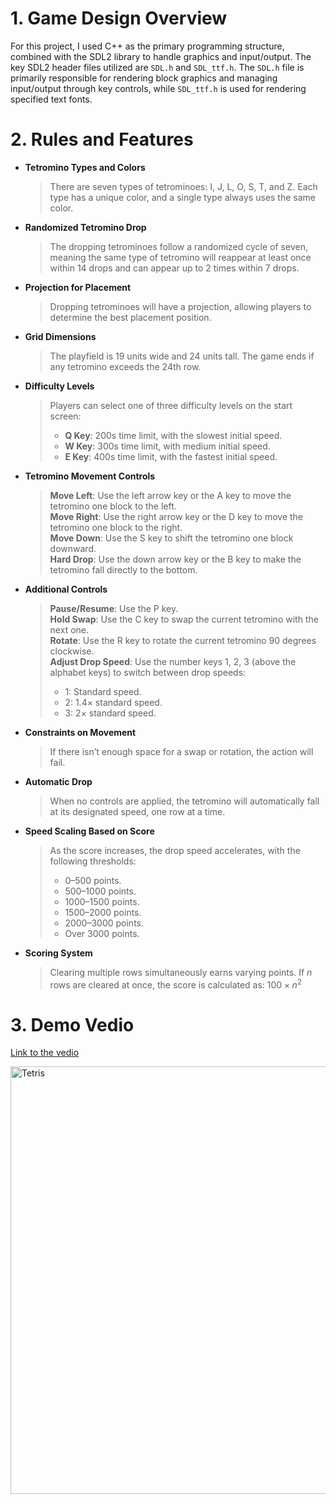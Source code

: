 # 1. Game Design Overview
For this project, I used C++ as the primary programming structure, combined with the SDL2 library to handle graphics and input/output. The key SDL2 header files utilized are `SDL.h` and `SDL_ttf.h`. The `SDL.h` file is primarily responsible for rendering block graphics and managing input/output through key controls, while `SDL_ttf.h` is used for rendering specified text fonts.

# 2. Rules and Features
- **Tetromino Types and Colors**
  
  > There are seven types of tetrominoes: I, J, L, O, S, T, and Z. Each type has a unique color, and a single type always uses the same color.
- **Randomized Tetromino Drop**

  > The dropping tetrominoes follow a randomized cycle of seven, meaning the same type of tetromino will reappear at least once within 14 drops and can appear up to 2 times within 7 drops.
- **Projection for Placement**

  > Dropping tetrominoes will have a projection, allowing players to determine the best placement position.
- **Grid Dimensions**

  > The playfield is 19 units wide and 24 units tall. The game ends if any tetromino exceeds the 24th row.
- **Difficulty Levels**

  > Players can select one of three difficulty levels on the start screen:
  > - **Q Key**: 200s time limit, with the slowest initial speed.
  > - **W Key**: 300s time limit, with medium initial speed.
  > - **E Key**: 400s time limit, with the fastest initial speed.
- **Tetromino Movement Controls**

  > **Move Left**: Use the left arrow key or the A key to move the tetromino one block to the left.  
  > **Move Right**: Use the right arrow key or the D key to move the tetromino one block to the right.  
  > **Move Down**: Use the S key to shift the tetromino one block downward.  
  > **Hard Drop**: Use the down arrow key or the B key to make the tetromino fall directly to the bottom.
- **Additional Controls**

  > **Pause/Resume**: Use the P key.  
  > **Hold Swap**: Use the C key to swap the current tetromino with the next one.  
  > **Rotate**: Use the R key to rotate the current tetromino 90 degrees clockwise.  
  > **Adjust Drop Speed**: Use the number keys 1, 2, 3 (above the alphabet keys) to switch between drop speeds:  
  > - 1: Standard speed.
  > - 2: 1.4× standard speed.
  > - 3: 2× standard speed.
- **Constraints on Movement**

  > If there isn’t enough space for a swap or rotation, the action will fail.

- **Automatic Drop**

  > When no controls are applied, the tetromino will automatically fall at its designated speed, one row at a time.

- **Speed Scaling Based on Score**

  > As the score increases, the drop speed accelerates, with the following thresholds:
  > - 0–500 points.
  > - 500–1000 points.
  > - 1000–1500 points.
  > - 1500–2000 points.
  > - 2000–3000 points.
  > - Over 3000 points.
- **Scoring System**

  > Clearing multiple rows simultaneously earns varying points. If $n$ rows are cleared at once, the score is calculated as: $100\times n^2$
# 3. Demo Vedio
[Link to the vedio](https://www.youtube.com/watch?v=BvFeU7NTvdc&ab_channel=%E5%BC%B5%E6%9F%8F%E8%B1%90)  

<img width="684" alt="Tetris" src="https://github.com/user-attachments/assets/d83a547e-5161-4788-9e12-fa7f62e3a910">

